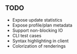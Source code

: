 TODO
----

* Expose update statistics
* Expose profile/plan metadata
* Support non-blocking IO
* CLI test cases
* Syntax highlighting in client
* Colorization of renderings
